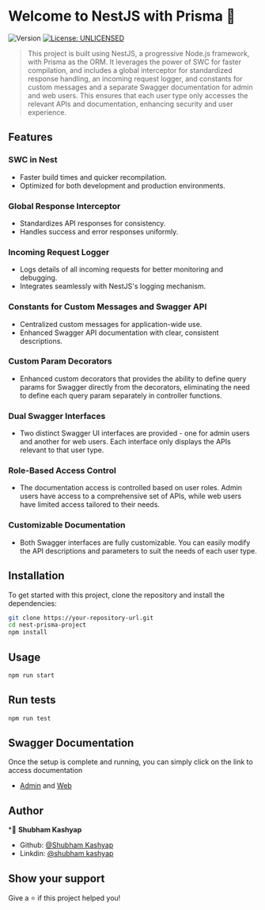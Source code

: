 # Welcome to NestJS with Prisma 👋

![Version](https://img.shields.io/badge/version-0.0.1-blue.svg?cacheSeconds=2592000)
[![License: UNLICENSED](https://img.shields.io/badge/License-UNLICENSED-yellow.svg)](#)

> This project is built using NestJS, a progressive Node.js framework, with Prisma as the ORM. It leverages the power of
> SWC for faster compilation, and includes a global interceptor for standardized response handling, an incoming request
> logger, and constants for custom messages and a separate Swagger documentation for admin and web users. This ensures
> that each user type only accesses the relevant APIs and documentation, enhancing security and user experience.

## Features

### SWC in Nest

-   Faster build times and quicker recompilation.
-   Optimized for both development and production environments.

### Global Response Interceptor

-   Standardizes API responses for consistency.
-   Handles success and error responses uniformly.

### Incoming Request Logger

-   Logs details of all incoming requests for better monitoring and debugging.
-   Integrates seamlessly with NestJS's logging mechanism.

### Constants for Custom Messages and Swagger API

-   Centralized custom messages for application-wide use.
-   Enhanced Swagger API documentation with clear, consistent descriptions.

### Custom Param Decorators

-   Enhanced custom decorators that provides the ability to define query params for Swagger directly from the
    decorators, eliminating the need to define each query param separately in controller functions.

### Dual Swagger Interfaces

-   Two distinct Swagger UI interfaces are provided - one for admin users and another for web users. Each interface only
    displays the APIs relevant to that user type.

### Role-Based Access Control

-   The documentation access is controlled based on user roles. Admin users have access to a comprehensive set of APIs,
    while web users have limited access tailored to their needs.

### Customizable Documentation

-   Both Swagger interfaces are fully customizable. You can easily modify the API descriptions and parameters to suit
    the needs of each user type.

## Installation

To get started with this project, clone the repository and install the dependencies:

```sh
git clone https://your-repository-url.git
cd nest-prisma-project
npm install
```

## Usage

```sh
npm run start
```

## Run tests

```sh
npm run test
```

## Swagger Documentation
Once the setup is complete and running, you can simply click on the link to access documentation 
- [Admin](http://localhost:5000/api/doc/admin/) and  [Web](http://localhost:5000/api/doc/web)


## Author
*👤 **Shubham Kashyap**
* Github: [@Shubham Kashyap](https://github.com/Shubham-Kashyap)
* Linkdin: [@shubham kashyap](https://in.linkedin.com/in/shubham-kashyap-58a310175)

## Show your support

Give a ⭐️ if this project helped you!

